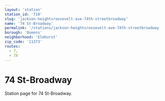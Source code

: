 ```yaml
---
layout: 'station'
station_id: '710'
slug: 'jackson-heightsroosevelt-ave-74th-streetbroadway'
name: '74 St-Broadway'
permalink: '/stations/jackson-heightsroosevelt-ave-74th-streetbroadway-7,7x/'
borough: 'Queens'
neighborhood: 'Elmhurst'
zip_code: '11373'
routes:
  - 7,
  - 7X
---
```

# 74 St-Broadway

Station page for 74 St-Broadway.
